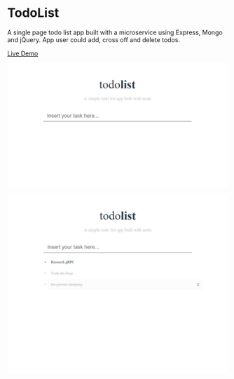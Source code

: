 # TodoList

A single page todo list app built with a microservice using Express, Mongo and jQuery. App user could add, cross off and delete todos.

[Live Demo](https://t0d0listapp.herokuapp.com/)

![alt text](https://github.com/DilanLivera/todos_api/blob/master/public/img/todos-api-img.jpg)

![alt text](https://github.com/DilanLivera/todos_api/blob/master/public/img/todos-api-img-02.jpg)
